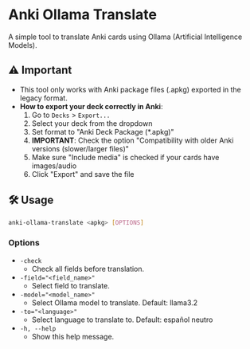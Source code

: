 # Anki Ollama Translate

A simple tool to translate Anki cards using Ollama (Artificial Intelligence Models).

## ⚠️ Important

- This tool only works with Anki package files (.apkg) exported in the legacy format.
- **How to export your deck correctly in Anki**:
  1. Go to `Decks` > `Export...`
  2. Select your deck from the dropdown
  3. Set format to "Anki Deck Package (*.apkg)"
  4. **IMPORTANT**: Check the option "Compatibility with older Anki versions (slower/larger files)"
  5. Make sure "Include media" is checked if your cards have images/audio
  6. Click "Export" and save the file

## 🛠️ Usage

```sh
anki-ollama-translate <apkg> [OPTIONS]
```

### Options

- `-check`
  - Check all fields before translation.
- `-field="<field_name>"`
  - Select field to translate.
- `-model="<model_name>"`
  - Select Ollama model to translate. Default: llama3.2
- `-to="<language>"`
  - Select language to translate to. Default: español neutro
- `-h, --help`
  - Show this help message.


